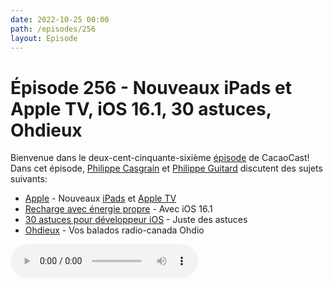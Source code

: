 ```yaml
---
date: 2022-10-25 00:00
path: /episodes/256
layout: Episode
---
```

# Épisode 256 - Nouveaux iPads et Apple TV, iOS 16.1, 30 astuces, Ohdieux
<p>Bienvenue dans le deux-cent-cinquante-sixi&egrave;me&nbsp;<a href="https://cacaocast.com/media/cacaocast_256.mp3" title="CacaoCast Episode 256">épisode</a> de CacaoCast! Dans cet épisode, <a href="http://www.twitter.com/philippec" title="Philippe Casgrain sur Twitter">Philippe Casgrain</a> et <a href="http://www.twitter.com/cacaocast" title="Philippe Guitard sur Twitter">Philippe Guitard</a> discutent des sujets suivants:</p>
<ul>
<li><a href="https://www.apple.com/ca/fr/ipad-10.9/" title="Apple">Apple</a> - Nouveaux <a href="https://www.apple.com/ca/fr/ipad-pro/" title="iPads">iPads</a> et <a href="https://www.apple.com/ca/fr/apple-tv-4k/" title="Apple TV">Apple TV</a></li>
<li><a href="https://support.apple.com/en-us/HT213323" title="Recharge avec énergie propre">Recharge avec énergie propre</a> - Avec iOS 16.1</li>
<li><a href="https://www.fadel.io/blog/posts/30-tips-to-make-you-a-better-ios-developer/" title="30 astuces pour développeur iOS">30 astuces pour développeur iOS</a> - Juste des astuces</li>
<li><a href="https://ohdieux.ligature.ca" title="Ohdieux">Ohdieux</a> - Vos balados radio-canada Ohdio</li>
</ul>
<p><audio controls><source src="https://cacaocast.com/media/cacaocast_256.mp3" type="audio/mpeg"><source src="https://cacaocast.com/media/cacaocast_256.mp3" type="audio/mp4">Votre navigateur ne supporte pas l'élément audio / Your browser does not support the audio element.</audio></p>

